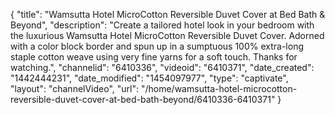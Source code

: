 {
    "title": "Wamsutta Hotel MicroCotton Reversible Duvet Cover at Bed Bath & Beyond",
    "description": "Create a tailored hotel look in your bedroom with the luxurious Wamsutta Hotel MicroCotton Reversible Duvet Cover. Adorned with a color block border and spun up in a sumptuous 100% extra-long staple cotton weave using very fine yarns for a soft touch. Thanks for watching.",
    "channelid": "6410336",
    "videoid": "6410371",
    "date_created": "1442444231",
    "date_modified": "1454097977",
    "type": "captivate",
    "layout": "channelVideo",
    "url": "\/home\/wamsutta-hotel-microcotton-reversible-duvet-cover-at-bed-bath-beyond\/6410336-6410371"
}